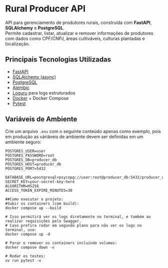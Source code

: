 # Rural Producer API

API para gerenciamento de produtores rurais, construída com **FastAPI**, **SQLAlchemy** e **PostgreSQL**.  
Permite cadastrar, listar, atualizar e remover informações de produtores com dados como CPF/CNPJ, áreas cultiváveis, culturas plantadas e localização.


## Principais Tecnologias Utilizadas

- [FastAPI](https://fastapi.tiangolo.com/)
- [SQLAlchemy (async)](https://docs.sqlalchemy.org/en/20/)
- [PostgreSQL](https://www.postgresql.org/)
- [Alembic](https://alembic.sqlalchemy.org/)
- [Loguru](https://github.com/Delgan/loguru) para logs estruturados
- [Docker](https://www.docker.com/) + Docker Compose
- [Pytest](https://docs.pytest.org/en/7.4.x/)

## Variáveis de Ambiente

Crie um arquivo `.env` com o seguinte conteúdo apenas como exemplo, pois em produção as váriáveis de ambiente devem ser definidas em um ambiente seguro:

```env
POSTGRES_USER=user
POSTGRES_PASSWORD=root
POSTGRES_DB=producer_db
POSTGRES_HOST=producer_db
POSTGRES_PORT=5432

DATABASE_URL=postgresql+psycopg://user:root@producer_db:5432/producer_db
SECRET_KEY=your-secret-key-here
ALGORITHM=HS256
ACCESS_TOKEN_EXPIRE_MINUTES=30

##Como executar o projeto:
#Subir os containers (com build):
docker compose up --build

# Isso permitirá ver os logs diretamente no terminal, e também ao realizar requisições pelo Swagger.
# Caso prefira rodar em segundo plano para não ver os logs no terminal, use:
docker compose up -d

# Parar e remover os containers incluindo volumes:
docker compose down -v

# Rodar os testes:
uv run pytest -v
